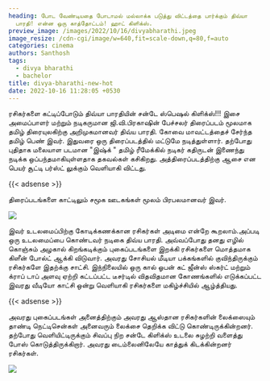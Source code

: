 ```yaml
---
heading: போட வேண்டியதை போடாமல் மல்லாக்க படுத்து விட்டத்தை பார்க்கும் திவ்யா
  பாரதி! என்ன ஒரு காத்தோட்டம்! ஹாட் கிளிக்ஸ்.
preview_image: /images/2022/10/16/divyabharathi.jpeg
image_resize: /cdn-cgi/image/w=640,fit=scale-down,q=80,f=auto
categories: cinema
authors: Santhosh
tags:
  - divya bharathi
  - bachelor
title: divya-bharathi-new-hot
date: 2022-10-16 11:28:05 +0530
---
```

ரசிகர்களை கட்டிப்போடும் திவ்யா பாரதியின் சன்டே ஸ்பெஷல் கிளிக்ஸ்!!!
இசை அமைப்பாளர் மற்றும் நடிகருமான  ஜி.வி.பிரகாஷின் பேச்சலர் திரைப்படம் மூலமாக தமிழ் திரையுலகிற்கு அறிமுகமானவர் திவ்ய பாரதி. கோவை மாவட்டத்தைச் சேர்ந்த தமிழ் பெண் இவர். இதுவரை ஒரு திரைப்படத்தில் மட்டுமே நடித்துள்ளார். தற்போது புதிதாக மலையாள படமான  "இஷ்க் " தமிழ் ரீமேக்கில்  நடிகர் கதிருடன் இணைந்து நடிக்க ஒப்பந்தமாகியுள்ளதாக தகவல்கள் கசிகிறது. அத்திரைப்படத்திற்கு ஆசை என பெயர் சூட்டி பர்ஸ்ட் லுக்கும் வெளியாகி விட்டது. 

{{< adsense >}}

திரைப்படங்களை காட்டிலும் சமூக ஊடகங்கள் மூலம் பிரபலமானவர் இவர். 
 

![](/images/2022/10/16/divya-bharathi-new-hot.jpeg)

இவர் உடலமைப்பிற்கு கோடிக்கணக்கான ரசிகர்கள் அடிமை என்றே கூறலாம்.அப்படி ஒரு உடலமைப்பை கொண்டவர் நடிகை திவ்ய பாரதி. அவ்வப்போது தனது எழில் கொஞ்சும் அழகால் கிறங்கடிக்கும் புகைப்படங்களை இறக்கி ரசிகர்களை மொத்தமாக கிளீன் போல்ட் ஆக்கி விடுவார். அவரது சோசியல் மீடியா பக்கங்களில் குவிந்திருக்கும் ரசிகர்களே இதற்க்கு சாட்சி. இந்நிலையில் ஒரு கால் ஓபன் கட் ஜீன்ஸ் ஸ்கர்ட் மற்றும் க்ராப் டாப் அளவு ஏற்றி கட்டப்பட்ட டீசர்டில்  விதவிதமான கோணங்களில் எடுக்கப்பட்ட இவரது  வீடியோ காட்சி ஒன்று வெளியாகி ரசிகர்களை மகிழ்ச்சியில் ஆழ்த்தியது.

{{< adsense >}}


அவரது புகைப்படங்கள் அனைத்திற்கும் அவரது ஆஸ்தான ரசிகர்களின் லைக்ஸையும் தாண்டி நெட்டிசென்கள் அனைவரும் லைக்சை தெறிக்க விட்டு கொண்டிருக்கின்றனர். தற்போது வெளியிட்டிருக்கும் சிவப்பு நிற சன்டே கிளிக்ஸ் உடலை சுழற்றி வளைத்து  போஸ் கொடுத்திருக்கிறார். அவரது டைம்லைனிலேயே காத்துக் கிடக்கின்றனர் ரசிகர்கள்.

![](/images/2022/10/16/divya-bharathi-new-hot2.jpeg)